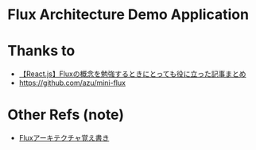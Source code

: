 # Flux Architecture Demo Application

# Thanks to
- [【React.js】Fluxの概念を勉強するときにとっても役に立った記事まとめ](https://qiita.com/maru_u/items/aa0b23472775ace2842d)
- https://github.com/azu/mini-flux

# Other Refs (note)
- [Fluxアーキテクチャ覚え書き](http://saneyukis.hatenablog.com/entry/2014/09/26/174750)

